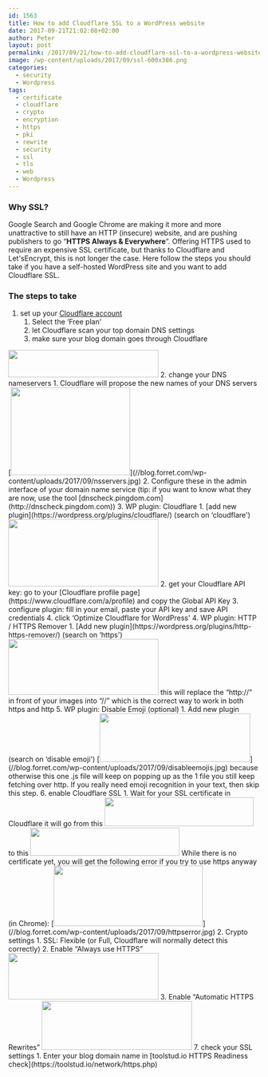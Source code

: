 ```yaml
---
id: 1563
title: How to add Cloudflare SSL to a WordPress website
date: 2017-09-21T21:02:08+02:00
author: Peter
layout: post
permalink: /2017/09/21/how-to-add-cloudflare-ssl-to-a-wordpress-website/
image: /wp-content/uploads/2017/09/ssl-600x386.png
categories:
  - security
  - Wordpress
tags:
  - certificate
  - cloudflare
  - crypto
  - encryption
  - https
  - pki
  - rewrite
  - security
  - ssl
  - tls
  - web
  - Wordpress
---
```

### Why SSL?

Google Search and Google Chrome are making it more and more unattractive to still have an HTTP (insecure) website, and are pushing publishers to go &#8220;**HTTPS Always & Everywhere**&#8220;. Offering HTTPS used to require an expensive SSL certificate, but thanks to Cloudflare and Let'sEncrypt, this is not longer the case. Here follow the steps you should take if you have a self-hosted WordPress site and you want to add Cloudflare SSL.

### The steps to take

  1. set up your [Cloudflare account](https://www.cloudflare.com) 
      1. Select the &#8216;Free plan'
      2. let Cloudflare scan your top domain DNS settings
      3. make sure your blog domain goes through Cloudflare  
<img  class="alignnone" src="http://www.clipular.com/c/6111939934814208.png?k=OHBajC1tFf1WN_5ixJTGmeSnS78" alt="" width="301" height="55" /> 
  2. change your DNS nameservers 
      1. Cloudflare will propose the new names of your DNS servers  
        [<img  class="alignnone size-full wp-image-1564" src="//blog.forret.com/wp-content/uploads/2017/09/nsservers.jpg" alt="" width="239" height="176" />](//blog.forret.com/wp-content/uploads/2017/09/nsservers.jpg)
      2. Configure these in the admin interface of your domain name service (tip: if you want to know what they are now, use the tool [dnscheck.pingdom.com](http://dnscheck.pingdom.com))
  3. WP plugin: Cloudflare 
      1. [add new plugin](https://wordpress.org/plugins/cloudflare/) (search on &#8216;cloudflare')  
<img  class="alignnone " src="http://www.clipular.com/c/5031502391017472.png?k=VWKOfI0W-netJW6ZVZV3pQu-Wx4" width="301" height="135" /> 
      2. get your Cloudflare API key: go to your [Cloudflare profile page](https://www.cloudflare.com/a/profile) and copy the Global API Key
      3. configure plugin: fill in your email, paste your API key and save API credentials
      4. click &#8216;Optimize Cloudflare for WordPress'
  4. WP plugin: HTTP / HTTPS Remover 
      1. [Add new plugin](https://wordpress.org/plugins/http-https-remover/) (search on &#8216;https')  
<img  class="alignnone " src="http://www.clipular.com/c/5784384656637952.png?k=hliN7lWZXxdfWUHd8keESATSx-o" width="301" height="112" />  
        this will replace the &#8220;http://&#8221; in front of your images into &#8220;//&#8221; which is the correct way to work in both https and http
  5. WP plugin: Disable Emoji (optional) 
      1. Add new plugin (search on &#8216;disable emoji')  
        [<img  class="alignnone wp-image-1570" src="//blog.forret.com/wp-content/uploads/2017/09/disableemojis.jpg" alt="" width="302" height="97" srcset="https://blog.forret.com/wp-content/uploads/2017/09/disableemojis.jpg 513w, https://blog.forret.com/wp-content/uploads/2017/09/disableemojis-300x96.jpg 300w" sizes="(max-width: 302px) 100vw, 302px" />](//blog.forret.com/wp-content/uploads/2017/09/disableemojis.jpg)  
        because otherwise this one .js file will keep on popping up as the 1 file you still keep fetching over http. If you really need emoji recognition in your text, then skip this step.
  6. enable Cloudflare SSL 
      1. Wait for your SSL certificate in Cloudflare  
        it will go from this  
<img  class="alignnone " src="http://www.clipular.com/c/6478947977265152.png?k=c_FccrFeOyprrVSuSh5crWF0kDM" width="299" height="58" />  
        to this  
<img  class="alignnone " src="http://www.clipular.com/c/6555686694813696.png?k=u8_8VL_fWmsATWmk6gdpZMlldCM" width="299" height="56" />  
        While there is no certificate yet, you will get the following error if you try to use https anyway (in Chrome):  
        [<img  class="alignnone wp-image-1565" src="//blog.forret.com/wp-content/uploads/2017/09/httpserror.jpg" alt="" width="299" height="121" srcset="https://blog.forret.com/wp-content/uploads/2017/09/httpserror.jpg 603w, https://blog.forret.com/wp-content/uploads/2017/09/httpserror-300x121.jpg 300w" sizes="(max-width: 299px) 100vw, 299px" />](//blog.forret.com/wp-content/uploads/2017/09/httpserror.jpg)
      2. Crypto settings 
          1. SSL: Flexible (or Full, Cloudflare will normally detect this correctly)
          2. Enable &#8220;Always use HTTPS&#8221;  
<img  class="alignnone " src="http://www.clipular.com/c/6041586600509440.png?k=Z9U6GVn3VmheLz8-OI529fCndHQ" width="301" height="93" /> 
          3. Enable &#8220;Automatic HTTPS Rewrites&#8221;  
<img  class="alignnone " src="http://www.clipular.com/c/5022188997705728.png?k=SiH3bsUS2MWaR5CmVX8zD0XoyQc" width="301" height="98" /> 
  7. check your SSL settings 
      1. Enter your blog domain name in [toolstud.io HTTPS Readiness check](https://toolstud.io/network/https.php)

<span style="border-radius: 2px; text-indent: 20px; width: auto; padding: 0px 4px 0px 0px; text-align: center; font: bold 11px/20px 'Helvetica Neue',Helvetica,sans-serif; color: #ffffff; background: #bd081c no-repeat scroll 3px 50% / 14px 14px; position: absolute; opacity: 1; z-index: 8675309; display: none; cursor: pointer; top: 815px; left: 100px;">Bewaren</span>